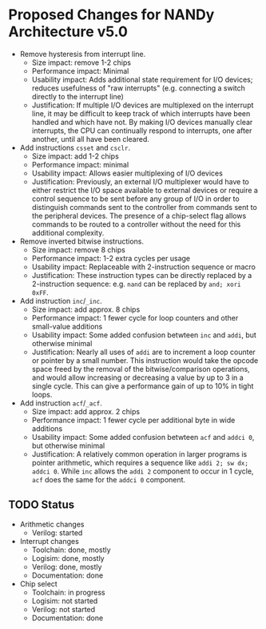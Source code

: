 # Proposed Changes for NANDy Architecture v5.0

* Remove hysteresis from interrupt line.
    * Size impact: remove 1-2 chips
    * Performance impact: Minimal
    * Usability impact: Adds additional state requirement for I/O devices;
      reduces usefulness of "raw interrupts" (e.g. connecting a switch directly
      to the interrupt line)
    * Justification: If multiple I/O devices are multiplexed on the interrupt
      line, it may be difficult to keep track of which interrupts have been
      handled and which have not. By making I/O devices manually clear
      interrupts, the CPU can continually respond to interrupts, one after
      another, until all have been cleared.
* Add instructions `csset` and `csclr`.
    * Size impact: add 1-2 chips
    * Performance impact: minimal
    * Usability impact: Allows easier multiplexing of I/O devices
    * Justification: Previously, an external I/O multiplexer would have to
      either restrict the I/O space available to external devices or require a
      control sequence to be sent before any group of I/O in order to
      distinguish commands sent to the controller from commands sent to the
      peripheral devices. The presence of a chip-select flag allows commands to
      be routed to a controller without the need for this additional complexity.
* Remove inverted bitwise instructions.
    * Size impact: remove 8 chips
    * Performance impact: 1-2 extra cycles per usage
    * Usability impact: Replaceable with 2-instruction sequence or macro
    * Justification: These instruction types can be directly replaced by
      a 2-instruction sequence: e.g. `nand` can be replaced by `and; xori 0xFF`.
* Add instruction `inc`/`_inc`.
    * Size impact: add approx. 8 chips
    * Performance impact: 1 fewer cycle for loop counters and other small-value
      additions
    * Usability impact: Some added confusion betwteen `inc` and `addi`, but
      otherwise minimal
    * Justification: Nearly all uses of `addi` are to increment a loop counter
      or pointer by a small number. This instruction would take the opcode space
      freed by the removal of the bitwise/comparison operations, and would allow
      increasing or decreasing a value by up to 3 in a single cycle. This can
      give a performance gain of up to 10% in tight loops.
* Add instruction `acf`/`_acf`.
    * Size impact: add approx. 2 chips
    * Performance impact: 1 fewer cycle per additional byte in wide additions
    * Usability impact: Some added confusion betwteen `acf` and `addci 0`, but
      otherwise minimal
    * Justification: A relatively common operation in larger programs is pointer
      arithmetic, which requires a sequence like `addi 2; sw dx; addci 0`. While
      `inc` allows the `addi 2` component to occur in 1 cycle, `acf` does the
      same for the `addci 0` component.


## TODO Status
* Arithmetic changes
  * Verilog: started
* Interrupt changes
  * Toolchain: done, mostly
  * Logisim: done, mostly
  * Verilog: done, mostly
  * Documentation: done
* Chip select
  * Toolchain: in progress
  * Logisim: not started
  * Verilog: not started
  * Documentation: done